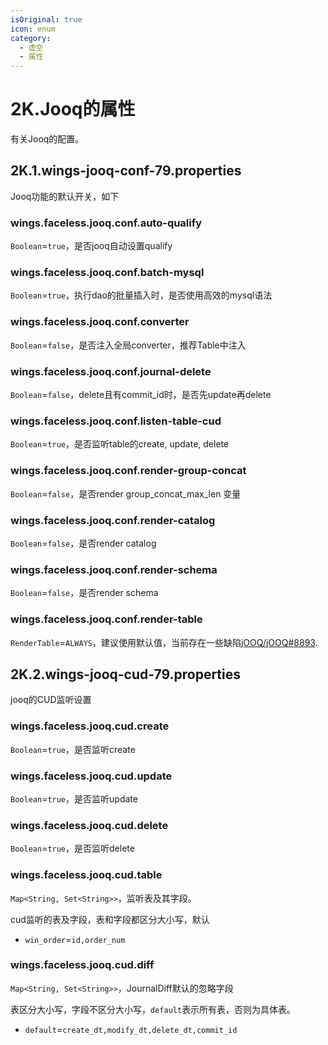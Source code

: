 ```yaml
---
isOriginal: true
icon: enum
category:
  - 虚空
  - 属性
---
```


# 2K.Jooq的属性

有关Jooq的配置。

## 2K.1.wings-jooq-conf-79.properties

Jooq功能的默认开关，如下

### wings.faceless.jooq.conf.auto-qualify

`Boolean`=`true`，是否jooq自动设置qualify

### wings.faceless.jooq.conf.batch-mysql

`Boolean`=`true`，执行dao的批量插入时，是否使用高效的mysql语法

### wings.faceless.jooq.conf.converter

`Boolean`=`false`，是否注入全局converter，推荐Table中注入

### wings.faceless.jooq.conf.journal-delete

`Boolean`=`false`，delete且有commit_id时，是否先update再delete

### wings.faceless.jooq.conf.listen-table-cud

`Boolean`=`true`，是否监听table的create, update, delete

### wings.faceless.jooq.conf.render-group-concat

`Boolean`=`false`，是否render group_concat_max_len 变量

### wings.faceless.jooq.conf.render-catalog

`Boolean`=`false`，是否render catalog

### wings.faceless.jooq.conf.render-schema

`Boolean`=`false`，是否render schema

### wings.faceless.jooq.conf.render-table

`RenderTable`=`ALWAYS`，建议使用默认值，当前存在一些缺陷[jOOQ/jOOQ#8893](https://github.com/jOOQ/jOOQ/issues/8893).

## 2K.2.wings-jooq-cud-79.properties

jooq的CUD监听设置

### wings.faceless.jooq.cud.create

`Boolean`=`true`，是否监听create

### wings.faceless.jooq.cud.update

`Boolean`=`true`，是否监听update

### wings.faceless.jooq.cud.delete

`Boolean`=`true`，是否监听delete

### wings.faceless.jooq.cud.table

`Map<String, Set<String>>`，监听表及其字段。

cud监听的表及字段，表和字段都区分大小写，默认

* `win_order`=`id,order_num`

### wings.faceless.jooq.cud.diff

`Map<String, Set<String>>`，JournalDiff默认的忽略字段

表区分大小写，字段不区分大小写，`default`表示所有表，否则为具体表。

* `default`=`create_dt,modify_dt,delete_dt,commit_id`
